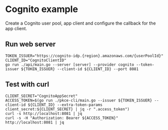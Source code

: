 # Cognito example

Create a Cognito user pool, app client and configure the callback for the app client.

## Run web server

```shell
TOKEN_ISSUER="https://cognito-idp.{region}.amazonaws.com/{userPoolId}"
CLIENT_ID="CognitoClientID"
go run ./api/main.go --server [server] --provider cognito --token-issuer ${TOKEN_ISSUER} --client-id ${CLIENT_ID} --port 8081
```

## Test with curl

```shell
CLIENT_SECRET="CognitoAppSecret"
ACCESS_TOKEN=$(go run ./pkce-cli/main.go --issuer ${TOKEN_ISSUER} --client-id ${CLIENT_ID} --extra-token-params client_secret:${CLIENT_SECRET} | jq -r ".access_token")
curl -s http://localhost:8081 | jq
curl -s -H "Authorization: Bearer ${ACCESS_TOKEN}" http://localhost:8081 | jq
```